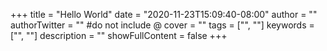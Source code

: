 +++
title = "Hello World"
date = "2020-11-23T15:09:40-08:00"
author = ""
authorTwitter = "" #do not include @
cover = ""
tags = ["", ""]
keywords = ["", ""]
description = ""
showFullContent = false
+++
